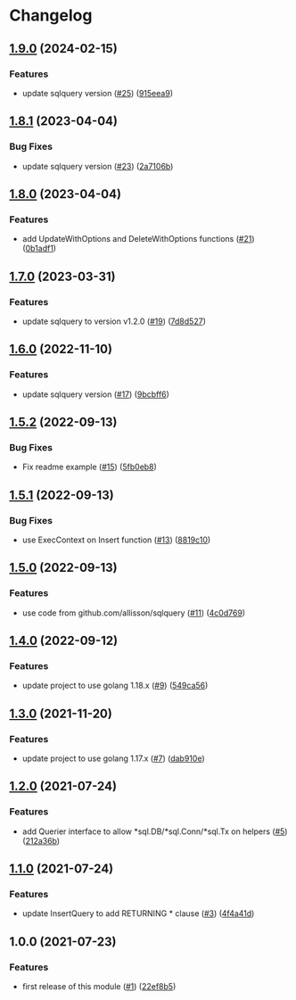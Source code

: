 # Changelog

## [1.9.0](https://github.com/allisson/sqlutil/compare/v1.8.1...v1.9.0) (2024-02-15)


### Features

* update sqlquery version ([#25](https://github.com/allisson/sqlutil/issues/25)) ([915eea9](https://github.com/allisson/sqlutil/commit/915eea9b01a38e210b707014873fc349ae61a4d9))

## [1.8.1](https://github.com/allisson/sqlutil/compare/v1.8.0...v1.8.1) (2023-04-04)


### Bug Fixes

* update sqlquery version ([#23](https://github.com/allisson/sqlutil/issues/23)) ([2a7106b](https://github.com/allisson/sqlutil/commit/2a7106b04024543d1f4379578a770b52c79139fe))

## [1.8.0](https://github.com/allisson/sqlutil/compare/v1.7.0...v1.8.0) (2023-04-04)


### Features

* add UpdateWithOptions and DeleteWithOptions functions ([#21](https://github.com/allisson/sqlutil/issues/21)) ([0b1adf1](https://github.com/allisson/sqlutil/commit/0b1adf1d2b0b39055ce38e5197a7b284757de1f2))

## [1.7.0](https://github.com/allisson/sqlutil/compare/v1.6.0...v1.7.0) (2023-03-31)


### Features

* update sqlquery to version v1.2.0 ([#19](https://github.com/allisson/sqlutil/issues/19)) ([7d8d527](https://github.com/allisson/sqlutil/commit/7d8d527f4f879dfb7a347b2ed61efbfdf84ce35c))

## [1.6.0](https://github.com/allisson/sqlutil/compare/v1.5.2...v1.6.0) (2022-11-10)


### Features

* update sqlquery version ([#17](https://github.com/allisson/sqlutil/issues/17)) ([9bcbff6](https://github.com/allisson/sqlutil/commit/9bcbff625c759cb3633b66a4db4e0fa73b7a8f4b))

## [1.5.2](https://github.com/allisson/sqlutil/compare/v1.5.1...v1.5.2) (2022-09-13)


### Bug Fixes

* Fix readme example ([#15](https://github.com/allisson/sqlutil/issues/15)) ([5fb0eb8](https://github.com/allisson/sqlutil/commit/5fb0eb89d1a16093b906849c08061f2d51606a93))

## [1.5.1](https://github.com/allisson/sqlutil/compare/v1.5.0...v1.5.1) (2022-09-13)


### Bug Fixes

* use ExecContext on Insert function ([#13](https://github.com/allisson/sqlutil/issues/13)) ([8819c10](https://github.com/allisson/sqlutil/commit/8819c104762dfa72458b06a139e4d85e16bf7153))

## [1.5.0](https://github.com/allisson/sqlutil/compare/v1.4.0...v1.5.0) (2022-09-13)


### Features

* use code from github.com/allisson/sqlquery ([#11](https://github.com/allisson/sqlutil/issues/11)) ([4c0d769](https://github.com/allisson/sqlutil/commit/4c0d769f327d6e466b3f8b73ddd85be4ef74e5fc))

## [1.4.0](https://github.com/allisson/sqlutil/compare/v1.3.0...v1.4.0) (2022-09-12)


### Features

* update project to use golang 1.18.x ([#9](https://github.com/allisson/sqlutil/issues/9)) ([549ca56](https://github.com/allisson/sqlutil/commit/549ca566ccf87a6a64eebb48c2c139a9226c7e53))

## [1.3.0](https://www.github.com/allisson/sqlutil/compare/v1.2.0...v1.3.0) (2021-11-20)


### Features

* update project to use golang 1.17.x ([#7](https://www.github.com/allisson/sqlutil/issues/7)) ([dab910e](https://www.github.com/allisson/sqlutil/commit/dab910e6c21a27e9383d1234f6efe0d07bade409))

## [1.2.0](https://www.github.com/allisson/sqlutil/compare/v1.1.0...v1.2.0) (2021-07-24)


### Features

* add Querier interface to allow *sql.DB/*sql.Conn/*sql.Tx on helpers ([#5](https://www.github.com/allisson/sqlutil/issues/5)) ([212a36b](https://www.github.com/allisson/sqlutil/commit/212a36bba343736b6e32350909076c1cb1a2230d))

## [1.1.0](https://www.github.com/allisson/sqlutil/compare/v1.0.0...v1.1.0) (2021-07-24)


### Features

* update InsertQuery to add RETURNING * clause ([#3](https://www.github.com/allisson/sqlutil/issues/3)) ([4f4a41d](https://www.github.com/allisson/sqlutil/commit/4f4a41d22ffe618617881a8627fc6b5fe821099e))

## 1.0.0 (2021-07-23)


### Features

* first release of this module ([#1](https://www.github.com/allisson/sqlutil/issues/1)) ([22ef8b5](https://www.github.com/allisson/sqlutil/commit/22ef8b55eb7bf42a096e697c6c573d888edf5bc0))
